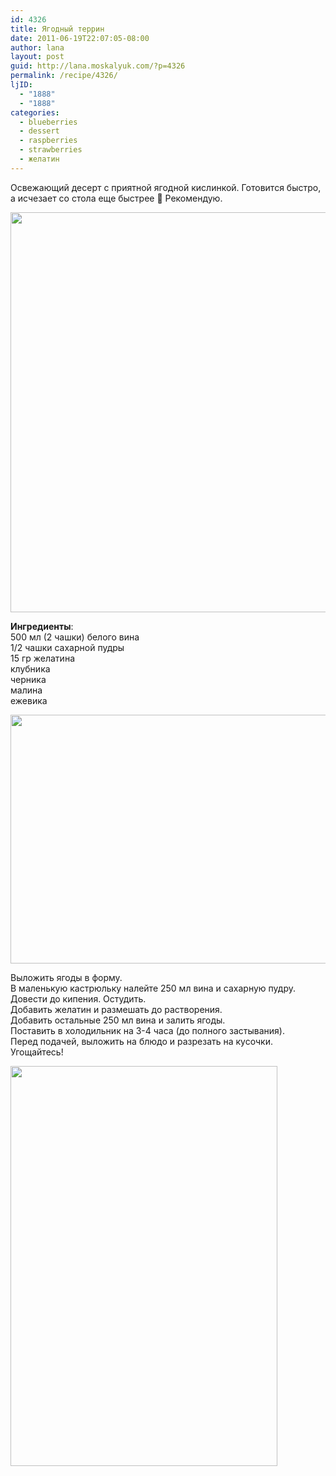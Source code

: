 ```yaml
---
id: 4326
title: Ягодный террин
date: 2011-06-19T22:07:05-08:00
author: lana
layout: post
guid: http://lana.moskalyuk.com/?p=4326
permalink: /recipe/4326/
ljID:
  - "1888"
  - "1888"
categories:
  - blueberries
  - dessert
  - raspberries
  - strawberries
  - желатин
---
```

Освежающий десерт с приятной ягодной кислинкой. Готовится быстро, а исчезает со стола еще быстрее 🙂 Рекомендую.

<img loading="lazy" class="alignnone" title="Berry Terrine" src="http://farm3.static.flickr.com/2528/5851357355_0b82842da7_z.jpg" alt="" width="526" height="640" /> 

**Ингредиенты**:  
500 мл (2 чашки) белого вина  
1/2 чашки сахарной пудры  
15 гр желатина  
клубника  
черника  
малина  
ежевика

<img loading="lazy" class="alignnone" title="berry terrine" src="http://farm6.static.flickr.com/5154/5851873586_b474db04f4_z.jpg" alt="" width="640" height="398" /> 

Выложить ягоды в форму.  
В маленькую кастрюльку налейте 250 мл вина и сахарную пудру. Довести до кипения. Остудить.  
Добавить желатин и размешать до растворения.  
Добавить остальные 250 мл вина и залить ягоды.  
Поставить в холодильник на 3-4 часа (до полного застывания).  
Перед подачей, выложить на блюдо и разрезать на кусочки.  
Угощайтесь!

<img loading="lazy" class="alignnone" title="berry terrine" src="http://farm3.static.flickr.com/2437/5851361161_1dda44be1b_z.jpg" alt="" width="427" height="640" />